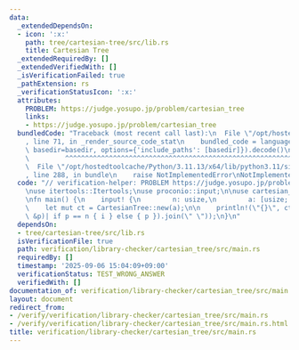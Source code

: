 ```yaml
---
data:
  _extendedDependsOn:
  - icon: ':x:'
    path: tree/cartesian-tree/src/lib.rs
    title: Cartesian Tree
  _extendedRequiredBy: []
  _extendedVerifiedWith: []
  _isVerificationFailed: true
  _pathExtension: rs
  _verificationStatusIcon: ':x:'
  attributes:
    PROBLEM: https://judge.yosupo.jp/problem/cartesian_tree
    links:
    - https://judge.yosupo.jp/problem/cartesian_tree
  bundledCode: "Traceback (most recent call last):\n  File \"/opt/hostedtoolcache/Python/3.11.13/x64/lib/python3.11/site-packages/onlinejudge_verify/documentation/build.py\"\
    , line 71, in _render_source_code_stat\n    bundled_code = language.bundle(stat.path,\
    \ basedir=basedir, options={'include_paths': [basedir]}).decode()\n          \
    \         ^^^^^^^^^^^^^^^^^^^^^^^^^^^^^^^^^^^^^^^^^^^^^^^^^^^^^^^^^^^^^^^^^^^^^^^^^^^^^^^^^\n\
    \  File \"/opt/hostedtoolcache/Python/3.11.13/x64/lib/python3.11/site-packages/onlinejudge_verify/languages/rust.py\"\
    , line 288, in bundle\n    raise NotImplementedError\nNotImplementedError\n"
  code: "// verification-helper: PROBLEM https://judge.yosupo.jp/problem/cartesian_tree\n\
    \nuse itertools::Itertools;\nuse proconio::input;\n\nuse cartesian_tree::CartesianTree;\n\
    \nfn main() {\n    input! {\n        n: usize,\n        a: [usize; n],\n    }\n\
    \    let mut ct = CartesianTree::new(a);\n\n    println!(\"{}\", ct.run(true).iter().enumerate().map(|(i,\
    \ &p)| if p == n { i } else { p }).join(\" \"));\n}\n"
  dependsOn:
  - tree/cartesian-tree/src/lib.rs
  isVerificationFile: true
  path: verification/library-checker/cartesian_tree/src/main.rs
  requiredBy: []
  timestamp: '2025-09-06 15:04:09+09:00'
  verificationStatus: TEST_WRONG_ANSWER
  verifiedWith: []
documentation_of: verification/library-checker/cartesian_tree/src/main.rs
layout: document
redirect_from:
- /verify/verification/library-checker/cartesian_tree/src/main.rs
- /verify/verification/library-checker/cartesian_tree/src/main.rs.html
title: verification/library-checker/cartesian_tree/src/main.rs
---
```

